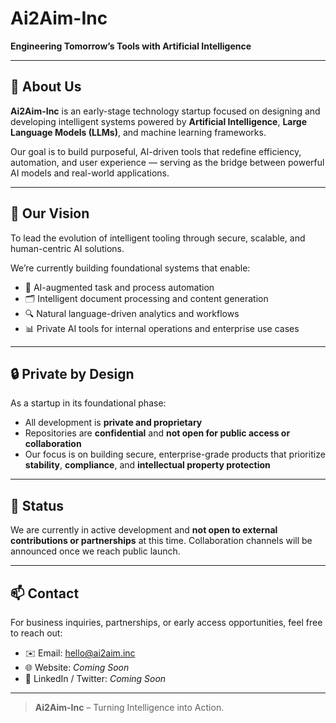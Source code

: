 # Ai2Aim-Inc

**Engineering Tomorrow’s Tools with Artificial Intelligence**

---

## 🧠 About Us

**Ai2Aim-Inc** is an early-stage technology startup focused on designing and developing intelligent systems powered by **Artificial Intelligence**, **Large Language Models (LLMs)**, and machine learning frameworks.

Our goal is to build purposeful, AI-driven tools that redefine efficiency, automation, and user experience — serving as the bridge between powerful AI models and real-world applications.

---

## 🚀 Our Vision

To lead the evolution of intelligent tooling through secure, scalable, and human-centric AI solutions.

We’re currently building foundational systems that enable:
- 🧠 AI-augmented task and process automation
- 🗂️ Intelligent document processing and content generation
- 🔍 Natural language-driven analytics and workflows
- 📊 Private AI tools for internal operations and enterprise use cases

---

## 🔒 Private by Design

As a startup in its foundational phase:
- All development is **private and proprietary**
- Repositories are **confidential** and **not open for public access or collaboration**
- Our focus is on building secure, enterprise-grade products that prioritize **stability**, **compliance**, and **intellectual property protection**

---

## 📍 Status

We are currently in active development and **not open to external contributions or partnerships** at this time. Collaboration channels will be announced once we reach public launch.

---

## 📫 Contact

For business inquiries, partnerships, or early access opportunities, feel free to reach out:

- ✉️ Email: [hello@ai2aim.inc](mailto:hello@ai2aim.inc)
- 🌐 Website: *Coming Soon*
- 🔗 LinkedIn / Twitter: *Coming Soon*

---

> **Ai2Aim-Inc** – Turning Intelligence into Action.
